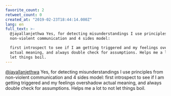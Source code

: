 ```yaml
---
favorite_count: 2
retweet_count: 0
created_at: "2019-02-23T18:44:14.000Z"
lang: en
full_text: >-
  @jayallanjethwa Yes, for detecting misunderstandings I use principles from
  non-violent communication and 4 sides model: 

  first introspect to see if I am getting triggered and my feelings overshadow
  actual meaning, and always double check for assumptions. Helps me a lot to not
  let things boil.
---
```


[@jayallanjethwa](https://twitter.com/jayallanjethwa) Yes, for detecting
misunderstandings I use principles from non-violent communication and 4 sides
model: first introspect to see if I am getting triggered and my feelings
overshadow actual meaning, and always double check for assumptions. Helps me a
lot to not let things boil.
